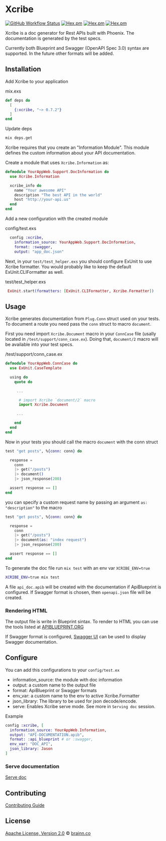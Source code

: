 # Xcribe

[![GitHub Workflow Status](https://img.shields.io/github/workflow/status/brainn-co/xcribe/CI?style=flat-square)][actions-url]
[![Hex.pm](https://img.shields.io/hexpm/v/xcribe?style=flat-square)][hex-url]
[![Hex.pm](https://img.shields.io/hexpm/l/xcribe?style=flat-square)][hex-url]
[![Hex.pm](https://img.shields.io/hexpm/dt/xcribe?style=flat-square)][hex-url]

Xcribe is a doc generator for Rest APIs built with Phoenix.
The documentation is generated by the test specs.

Currently both Blueprint and Swagger (OpenAPI Spec 3.0) syntax are supported. In the future other formats will
be added.

## Installation

Add Xcribe to your application

mix.exs

```elixir
def deps do
  [
    {:xcribe, "~> 0.7.2"}
  ]
end
```

Update deps

```sh
mix deps.get
```

Xcribe requires that you create an "Information Module". This module defines
the custom information about your API documentation.

Create a module that uses `Xcribe.Information` as:

```elixir
defmodule YourAppWeb.Support.DocInformation do
  use Xcribe.Information

  xcribe_info do
    name "Your awesome API"
    description "The best API in the world"
    host "http://your-api.us"
  end
end
```

Add a new configuration with the created module

config/test.exs

```elixir
  config :xcribe,
    information_source: YourAppWeb.Support.DocInformation,
    format: :swagger,
    output: "app_doc.json"
```

Next, in your `test/test_helper.exs` you should configure ExUnit to use Xcribe
formatter. You would probably like to keep the default ExUnit.CLIFormatter as
well.

test/test_helper.exs

```elixir
 ExUnit.start(formatters: [ExUnit.CLIFormatter, Xcribe.Formatter])
```

## Usage

Xcribe generates documentation from `Plug.Conn` struct used on your tests. To
document a route you need pass the `conn` struct to macro `document`.

First you need import `Xcribe.Document` macro in your `ConnCase` file (usally located in `/test/support/conn_case.ex`).
Doing that, `document/2` macro will be available into your test specs.

/test/support/conn_case.ex

```elixir
defmodule YourAppWeb.ConnCase do
  use ExUnit.CaseTemplate

  using do
    quote do

     ...

      # import Xcribe `document/2` macro
      import Xcribe.Document

     ...

    end
  end
end
```

Now in your tests you should call the macro `document` with the conn struct

```elixir
test "get posts", %{conn: conn} do

  response =
    conn
    |> get("/posts")
    |> document()
    |> json_response(200)

  assert response == []
end
```

you can specify a custom request name by passing an argument `as: "description"`
to the macro

```elixir
test "get posts", %{conn: conn} do

  response =
    conn
    |> get("/posts")
    |> document(as: "index request")
    |> json_response(200)

  assert response == []
end
```

To generate the doc file run `mix test` with an env var `XCRIBE_ENV=true`

```sh
XCRIBE_ENV=true mix test
```

A file `api_doc.apib` will be created with the documentation if ApiBlueprint is configured. If Swagger format is chosen, then `openapi.json` file will be created.

### Rendering HTML

The output file is write in Blueprint sintax. To render to HTML you can use the
tools listed at [APIBLUEPRINT.ORG](https://apiblueprint.org/tools.html#renderers)

If Swagger format is configured, [Swagger UI](https://swagger.io/tools/swagger-ui/download/) can be used to display Swagger documentation.

## Configure

You can add this configurations to your `config/test.ex`

- information_source: the module with doc information
- output: a custom name to the output file
- format: ApiBlueprint or Swagger formats
- env_var: a custom name to the env to active Xcribe.Formatter
- json_library: The library to be used for json decode/encode.
- serve: Enables Xcribe serve mode. See more in `Serving doc` session.

Example

```elixir
config :xcribe, [
  information_source: YourAppWeb.Information,
  output: "API-DOCUMENTATION.apib",
  format: :api_blueprint # or :swagger,
  env_var: "DOC_API",
  json_library: Jason
]
```

### Serve documentation

[Serve doc](documentation/serving_doc.md)

## Contributing

[Contributing Guide](CONTRIBUTING.md)

## License

[Apache License, Version 2.0](LICENSE) © [brainn.co](https://github.com/brainn-co)

[hex-url]: https://hex.pm/packages/xcribe
[actions-url]: https://github.com/brainn-co/xcribe/actions?query=workflow%3ACI
